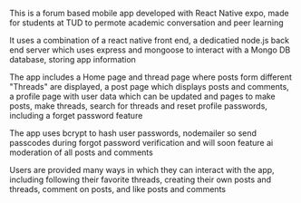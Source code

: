 This is a forum based mobile app developed with React Native expo, made for students at TUD to permote academic conversation and peer learning

It uses a combination of a react native front end, a dedicatied node.js back end server which uses express and mongoose to interact with a Mongo DB database, storing app information

The app includes a Home page and thread page where posts form different "Threads" are displayed, a post page which displays posts and comments, a profile page with user data which can be updated and pages to make posts, make threads, search for threads and reset profile passwords, including a forget password feature

The app uses bcrypt to hash user passwords, nodemailer so send passcodes during forgot password verification and will soon feature ai moderation of all posts and comments

Users are provided many ways in which they can interact with the app, including following their favorite threads, creating their own posts and threads, comment on posts, and like posts and comments
